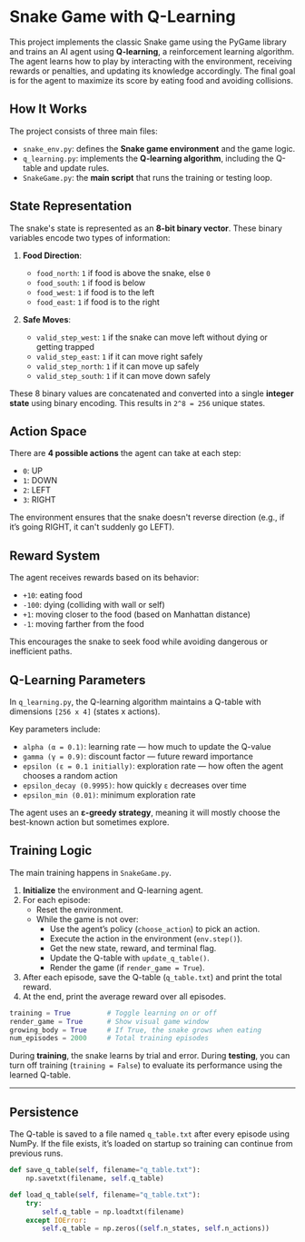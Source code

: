 # Snake Game with Q-Learning

This project implements the classic Snake game using the PyGame library and trains an AI agent using **Q-learning**, a reinforcement learning algorithm. The agent learns how to play by interacting with the environment, receiving rewards or penalties, and updating its knowledge accordingly. The final goal is for the agent to maximize its score by eating food and avoiding collisions.


## How It Works

The project consists of three main files:

- `snake_env.py`: defines the **Snake game environment** and the game logic.
- `q_learning.py`: implements the **Q-learning algorithm**, including the Q-table and update rules.
- `SnakeGame.py`: the **main script** that runs the training or testing loop.


## State Representation

The snake's state is represented as an **8-bit binary vector**. These binary variables encode two types of information:

1. **Food Direction**:
   - `food_north`: `1` if food is above the snake, else `0`
   - `food_south`: `1` if food is below
   - `food_west`: `1` if food is to the left
   - `food_east`: `1` if food is to the right

2. **Safe Moves**:
   - `valid_step_west`: `1` if the snake can move left without dying or getting trapped
   - `valid_step_east`: `1` if it can move right safely
   - `valid_step_north`: `1` if it can move up safely
   - `valid_step_south`: `1` if it can move down safely

These 8 binary values are concatenated and converted into a single **integer state** using binary encoding. This results in `2^8 = 256` unique states.


## Action Space

There are **4 possible actions** the agent can take at each step:

- `0`: UP
- `1`: DOWN
- `2`: LEFT
- `3`: RIGHT

The environment ensures that the snake doesn't reverse direction (e.g., if it’s going RIGHT, it can't suddenly go LEFT).


## Reward System

The agent receives rewards based on its behavior:

- `+10`: eating food
- `-100`: dying (colliding with wall or self)
- `+1`: moving closer to the food (based on Manhattan distance)
- `-1`: moving farther from the food

This encourages the snake to seek food while avoiding dangerous or inefficient paths.


## Q-Learning Parameters

In `q_learning.py`, the Q-learning algorithm maintains a Q-table with dimensions `[256 x 4]` (states x actions).

Key parameters include:

- `alpha (α = 0.1)`: learning rate — how much to update the Q-value
- `gamma (γ = 0.9)`: discount factor — future reward importance
- `epsilon (ε = 0.1 initially)`: exploration rate — how often the agent chooses a random action
- `epsilon_decay (0.9995)`: how quickly `ε` decreases over time
- `epsilon_min (0.01)`: minimum exploration rate

The agent uses an **ε-greedy strategy**, meaning it will mostly choose the best-known action but sometimes explore.


## Training Logic

The main training happens in `SnakeGame.py`.

1. **Initialize** the environment and Q-learning agent.
2. For each episode:
   - Reset the environment.
   - While the game is not over:
     - Use the agent’s policy (`choose_action`) to pick an action.
     - Execute the action in the environment (`env.step()`).
     - Get the new state, reward, and terminal flag.
     - Update the Q-table with `update_q_table()`.
     - Render the game (if `render_game = True`).
3. After each episode, save the Q-table (`q_table.txt`) and print the total reward.
4. At the end, print the average reward over all episodes.

```python
training = True         # Toggle learning on or off
render_game = True      # Show visual game window
growing_body = True     # If True, the snake grows when eating
num_episodes = 2000     # Total training episodes
```

During **training**, the snake learns by trial and error. During **testing**, you can turn off training (`training = False`) to evaluate its performance using the learned Q-table.

---

## Persistence

The Q-table is saved to a file named `q_table.txt` after every episode using NumPy. If the file exists, it’s loaded on startup so training can continue from previous runs.

```python
def save_q_table(self, filename="q_table.txt"):
    np.savetxt(filename, self.q_table)

def load_q_table(self, filename="q_table.txt"):
    try:
        self.q_table = np.loadtxt(filename)
    except IOError:
        self.q_table = np.zeros((self.n_states, self.n_actions))
```
